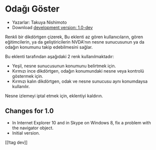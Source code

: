 # Odağı Göster #

* Yazarlar: Takuya Nishimoto
* Download [development version: 1.0-dev][1]

Renkli bir dikdörtgen çizerek, Bu eklenti az gören kullanıcıların, gören
eğitimcilerin, ya da geliştiricilerin NVDA'nın nesne sunucusunun ya da
odağın konumunu takip edebilmesini sağlar.

Bu eklenti tarafından aşağıdaki 2 renk kullanılmaktadır:

* Yeşil, nesne sunucusunun konumunu belirtmek için.
* Kırmızı ince dikdörtgen, odağın konumundaki nesne veya kontrolü göstermek
  için.
* Kırmızı kalın dikdörtgen, odak ve nesne sunucusu aynı konumdaysa
  kullanılır.

Nesne izlemeyi iptal etmek için, eklentiyi kaldırın.

## Changes for 1.0 ##

* In Internet Explorer 10 and in Skype on Windows 8, fix a problem with the
  navigator object.
* Initial version.

[[!tag dev]]

[1]: http://addons.nvda-project.org/files/get.php?file=fh-dev
